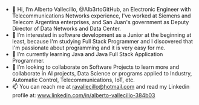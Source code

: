 - 👋 Hi, I’m Alberto Vallecillo, @Alb3rtoGitHub, an Electronic Engineer with Telecommunications Networks experience, I've worked at Siemens and Telecom Argentina enterprises, and San Juan's government as Deputy Director of Data Networks and Data Center.
- 👀 I’m interested in software development as a Junior at the beginning at least, because I'm studying Full Stack Programmer and I discovered that I'm passionate about programming and it is very easy for me.
- 🌱 I’m currently learning Java and Java Full Stack Application Programmer.
- 💞️ I’m looking to collaborate on Software Projects to learn more and collaborate in AI projects, Data Science or programs applied to Industry, Automatic Control, Telecommunications, IoT, etc.
- 📫 You can reach me at ravallecillo@hotmail.com and read my Linkedin profile at:  www.linkedin.com/in/alberto-vallecillo-384b03

<!---
Alb3rtoGitHub/Alb3rtoGitHub is a ✨ special ✨ repository because its `README.md` (this file) appears on your GitHub profile.
You can click the Preview link to take a look at your changes.
--->
